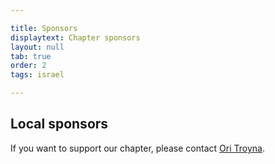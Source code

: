 ```yaml
---

title: Sponsors
displaytext: Chapter sponsors
layout: null
tab: true
order: 2
tags: israel

---
```


## Local sponsors

If you want to support our chapter, please contact [Ori Troyna](mailto:ori.troyna@owasp.org).
